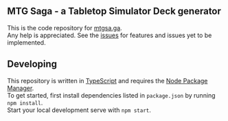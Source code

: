 ## MTG Saga - a Tabletop Simulator Deck generator
This is the code repository for [mtgsa.ga](mtgsa.ga).  
Any help is appreciated. See the [issues](https://github.com/antonsteenvoorden/mtg-saga-code/issues) for features and issues yet to be implemented. 

## Developing
This repository is written in [TypeScript](https://www.typescriptlang.org/) and requires the [Node Package Manager](https://www.npmjs.com/).  
To get started, first install dependencies listed in `package.json` by running `npm install`.  
Start your local development serve with `npm start`.
